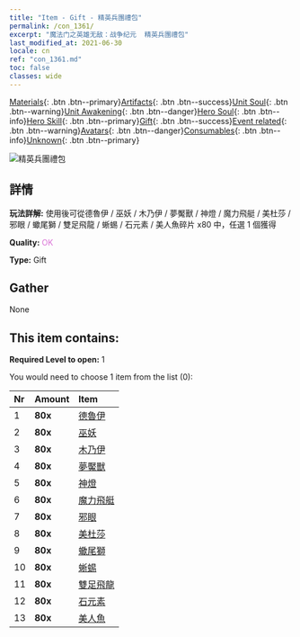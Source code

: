 ```yaml
---
title: "Item - Gift - 精英兵團禮包"
permalink: /con_1361/
excerpt: "魔法门之英雄无敌：战争纪元  精英兵團禮包"
last_modified_at: 2021-06-30
locale: cn
ref: "con_1361.md"
toc: false
classes: wide
---
```

 [Materials](/ItemsCN/){: .btn .btn--primary}[Artifacts](/ItemsCN/Artifacts/){: .btn .btn--success}[Unit Soul](/ItemsCN/UnitSoul/){: .btn .btn--warning}[Unit Awakening](/ItemsCN/UnitAwakening/){: .btn .btn--danger}[Hero Soul](/ItemsCN/HeroSoul/){: .btn .btn--info}[Hero Skill](/ItemsCN/HeroSkill/){: .btn .btn--primary}[Gift](/ItemsCN/Gift/){: .btn .btn--success}[Event related](/ItemsCN/Events/){: .btn .btn--warning}[Avatars](/ItemsCN/Avatars/){: .btn .btn--danger}[Consumables](/ItemsCN/Consumables/){: .btn .btn--info}[Unknown](/ItemsCN/Unknown/){: .btn .btn--primary}

 ![精英兵團禮包](/images/t/i_907054.png)

## 詳情
 **玩法詳解:** 使用後可從德魯伊 / 巫妖 / 木乃伊 / 夢魘獸 / 神燈 / 魔力飛艇 / 美杜莎 / 邪眼 / 蠍尾獅 / 雙足飛龍 / 蜥蜴 / 石元素 / 美人魚碎片 x80 中，任選 1 個獲得

 **Quality:** <span style="color: #DA70D6">OK</span>

 **Type:** Gift

## Gather

  None

## This item contains:

 **Required Level to open:** 1

 You would need to choose 1 item from the list (0):

  | Nr | Amount |     Item    |
  |:---|:-------|:------------|
  | 1 |  **80x** | [德魯伊](/cn/Items/unt_206/) |  | 
  | 2 |  **80x** | [巫妖](/cn/Items/unt_212/) |  | 
  | 3 |  **80x** | [木乃伊](/cn/Items/unt_215/) |  | 
  | 4 |  **80x** | [夢魘獸](/cn/Items/unt_233/) |  | 
  | 5 |  **80x** | [神燈](/cn/Items/unt_239/) |  | 
  | 6 |  **80x** | [魔力飛艇](/cn/Items/unt_242/) |  | 
  | 7 |  **80x** | [邪眼](/cn/Items/unt_246/) |  | 
  | 8 |  **80x** | [美杜莎](/cn/Items/unt_247/) |  | 
  | 9 |  **80x** | [蠍尾獅](/cn/Items/unt_249/) |  | 
  | 10 |  **80x** | [蜥蜴](/cn/Items/unt_256/) |  | 
  | 11 |  **80x** | [雙足飛龍](/cn/Items/unt_258/) |  | 
  | 12 |  **80x** | [石元素](/cn/Items/unt_266/) |  | 
  | 13 |  **80x** | [美人魚](/cn/Items/unt_277/) |  | 
